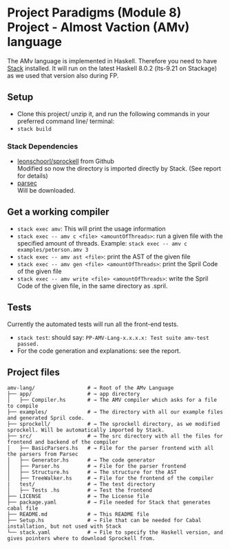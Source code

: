 # Project Paradigms (Module 8) Project - Almost Vaction (AMv) language
The AMv language is implemented in Haskell. Therefore you need to have
[Stack](https://haskellstack.org/) installed. It will run on the latest
Haskell 8.0.2 (lts-9.21 on Stackage) as we used that version also during FP.

## Setup
* Clone this project/ unzip it, and run the following commands in your
  preferred command line/ terminal:
* `stack build`

### Stack Dependencies
* [leonschoorl/sprockell](https://github.com/leonschoorl/sprockell) from Github  
  Modified so now the directory is imported directly by Stack. (See report for
    details)
* [parsec](http://hackage.haskell.org/package/parsec)  
  Will be downloaded.

## Get a working compiler
* `stack exec amv`: This will print the usage information
* `stack exec -- amv c <file> <amountOfThreads>`: run a given file with the
  specified amount of threads. Example: `stack exec -- amv c examples/peterson.amv 3`
* `stack exec -- amv ast <file>`: print the AST of the given file
* `stack exec -- amv gen <file> <amountOfThreads>`: print the Spril Code of the
  given file
* `stack exec -- amv write <file> <amountOfThreads>`: write the Spril Code of the
  given file, in the same directory as <file>.spril.

## Tests
Currently the automated tests will run all the front-end tests.
* `stack test`: should say: `PP-AMV-Lang-x.x.x.x: Test suite amv-test passed.`
* For the code generation and explanations: see the report.  

## Project files
```shell
amv-lang/                 # → Root of the AMv Language
├── app/                  # → app directory
│   ├── Compiler.hs       # → The AMV compiler which asks for a file to compile
├── examples/             # → The directory with all our example files and generated Spril code.
├── sprockell/            # → The sprockell directory, as we modified sprockell. Will be automatically imported by Stack.
├── src/                  # → The src directory with all the files for frontend and backend of the compiler
│   ├── BasicParsers.hs   # → File for the parser frontend with all the parsers from Parsec
│   ├── Generator.hs      # → The code generator
│   ├── Parser.hs         # → File for the parser frontend
│   ├── Structure.hs      # → The structure for the AST
│   ├── TreeWalker.hs     # → File for the frontend of the compiler
|   test/                 # → The test directory
│   ├── Tests .hs         # → Test the frontend
├── LICENSE               # → The License file
├── package.yaml          # → File needed for Stack that generates cabal file
├── README.md             # → This README file
├── Setup.hs              # → File that can be needed for Cabal installation, but not used with Stack
└── stack.yaml            # → File to specify the Haskell version, and gives pointers where to download Sprockell from.
```

